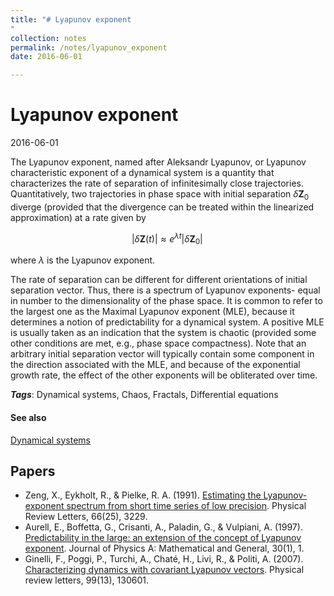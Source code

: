 ```yaml
---
title: "# Lyapunov exponent
"
collection: notes
permalink: /notes/lyapunov_exponent
date: 2016-06-01

---
```


# Lyapunov exponent

2016-06-01

The Lyapunov exponent, named after Aleksandr Lyapunov, or Lyapunov characteristic exponent of a dynamical system is a quantity that characterizes the rate of separation of infinitesimally close trajectories. Quantitatively, two trajectories in phase space with initial separation ${\displaystyle \delta \mathbf {Z} _{0}}$ diverge (provided that the divergence can be treated within the linearized approximation) at a rate given by

$${\displaystyle |\delta \mathbf {Z} (t)|\approx e^{\lambda t}|\delta \mathbf {Z} _{0}|\,}$$

where ${\displaystyle \lambda }$ is the Lyapunov exponent.

The rate of separation can be different for different orientations of initial separation vector. Thus, there is a spectrum of Lyapunov exponents- equal in number to the dimensionality of the phase space. It is common to refer to the largest one as the Maximal Lyapunov exponent (MLE), because it determines a notion of predictability for a dynamical system. A positive MLE is usually taken as an indication that the system is chaotic (provided some other conditions are met, e.g., phase space compactness). Note that an arbitrary initial separation vector will typically contain some component in the direction associated with the MLE, and because of the exponential growth rate, the effect of the other exponents will be obliterated over time.

***Tags***: Dynamical systems, Chaos, Fractals, Differential equations

#### See also
[Dynamical systems](/notes/dynamical_systems)


## Papers
* Zeng, X., Eykholt, R., & Pielke, R. A. (1991). [Estimating the Lyapunov-exponent spectrum from short time series of low precision](http://journals.aps.org/prl/abstract/10.1103/PhysRevLett.66.3229). Physical Review Letters, 66(25), 3229.
* Aurell, E., Boffetta, G., Crisanti, A., Paladin, G., & Vulpiani, A. (1997). [Predictability in the large: an extension of the concept of Lyapunov exponent](http://arxiv.org/pdf/chao-dyn/9606014). Journal of Physics A: Mathematical and General, 30(1), 1.
* Ginelli, F., Poggi, P., Turchi, A., Chaté, H., Livi, R., & Politi, A. (2007). [Characterizing dynamics with covariant Lyapunov vectors](http://arxiv.org/pdf/0706.0510). Physical review letters, 99(13), 130601.



